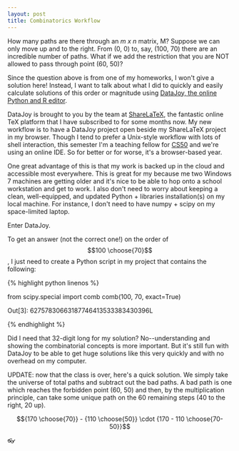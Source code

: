 ```yaml
---
layout: post
title: Combinatorics Workflow
---
```

How many paths are there through an *m x n* matrix, M? Suppose we can only move up and to the right. From (0, 0) to, say, (100, 70) there are an incredible number of paths. What if we add the restriction that you are NOT allowed to pass through point (60, 50)?

Since the question above is from one of my homeworks, I won't give a solution here! Instead, I want to talk about what I did to quickly and easily calculate solutions of this order or magnitude using [DataJoy, the online Python and R editor](https://www.getdatajoy.com?r=7eed6c61&rm=d&rs=b).

DataJoy is brought to you by the team at [ShareLaTeX](https://www.sharelatex.com), the fantastic online TeX platform that I have subscribed to for some months now. My new workflow is to have a DataJoy project open beside my ShareLaTeX project in my browser. Though I tend to prefer a Unix-style workflow with lots of shell interaction, this semester I'm a teaching fellow for [CS50](https://cs50.yale.edu) and we're using an online IDE. So for better or for worse, it's a browser-based year.

One great advantage of this is that my work is backed up in the cloud and accessible most everywhere. This is great for my because me two Windows 7 machines are getting older and it's nice to be able to hop onto a school workstation and get to work. I also don't need to worry about keeping a clean, well-equipped, and updated Python + libraries installation(s) on my local machine. For instance, I don't need to have numpy + scipy on my space-limited laptop.

Enter DataJoy.

To get an answer (not the correct one!) on the order of $$100 \choose{70}$$, I just need to create a Python script in my project that contains the following:

{% highlight python linenos %}

from scipy.special import comb
comb(100, 70, exact=True)

Out[3]:
62757830663187746413533383430396L

{% endhighlight %}

Did I need that 32-digit long for my solution? No--understanding and showing the combinatorial concepts is more important. But it's still fun with DataJoy to be able to get huge solutions like this very quickly and with no overhead on my computer.

UPDATE: now that the class is over, here's a quick solution. We simply take the universe of total paths and subtract out the bad paths. A bad path is one which reaches the forbidden point (60, 50) and then, by the multiplication principle, can take some unique path on the 60 remaining steps (40 to the right, 20 up).

$${170 \choose{70}} - {110 \choose{50}} \cdot {170 - 110 \choose{70-50}}$$

:eyeglasses:

